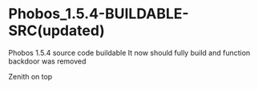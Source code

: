 # Phobos_1.5.4-BUILDABLE-SRC(updated)
Phobos 1.5.4 source code buildable
It now should fully build and function backdoor was removed

Zenith on top
